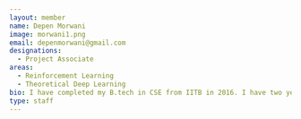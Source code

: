 ```yaml
---
layout: member
name: Depen Morwani
image: morwani1.png
email: depenmorwani@gmail.com
designations: 
  - Project Associate
areas:
  - Reinforcement Learning
  - Theoretical Deep Learning
bio: I have completed my B.tech in CSE from IITB in 2016. I have two years work experience in goldman sachs as a financial analyst, Following which i joined RBCDSAI as a project associate in the RL group under Prof. Nandhan sudarsanam & Prof. Ravindran Balaraman. Recently I have converted to a M.s. Scholar under Prof. Harish Guruprasad, Working in the area of theoretical Deep Learning.
type: staff
---
```

